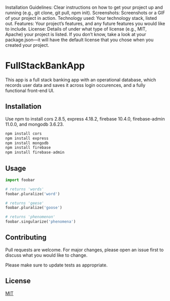 Installation Guidelines: Clear instructions on how to get your project up and running (e.g., git clone, git pull, npm init).
Screenshots: Screenshots or a GIF of your project in action.
Technology used: Your technology stack, listed out. 
Features: Your project’s features, and any future features you would like to include.
License: Details of under what type of license (e.g., MIT, Apache) your project is listed. If you don’t know, take a look at your package.json—it will have the default license that you chose when you created your project.



# FullStackBankApp

This app is a full stack banking app with an operational database, which records user data and saves it across login occurences, and a fully functional front-end UI.

## Installation

Use npm to install cors 2.8.5, express 4.18.2, firebase 10.4.0, firebase-admin 11.0.0, and mongodb 3.6.23.

```javascript
npm install cors
npm install express
npm install mongodb
npm install firebase
npm install firebase-admin
```

## Usage

```python
import foobar

# returns 'words'
foobar.pluralize('word')

# returns 'geese'
foobar.pluralize('goose')

# returns 'phenomenon'
foobar.singularize('phenomena')
```

## Contributing

Pull requests are welcome. For major changes, please open an issue first
to discuss what you would like to change.

Please make sure to update tests as appropriate.

## License

[MIT](https://choosealicense.com/licenses/mit/)